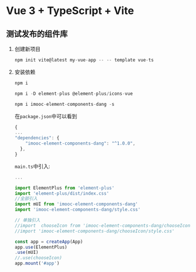 # Vue 3 + TypeScript + Vite

## 测试发布的组件库

1. 创建新项目

   ```javascript
   npm init vite@latest my-vue-app -- -- template vue-ts
   ```

2. 安装依赖

   ```javascript
   npm i 
   
   npm i -D element-plus @element-plus/icons-vue
   
   npm i imooc-element-components-dang -s
   ```

   在`package.json`中可以看到

   ```javascript
   {
   ...
   "dependencies": {
       "imooc-element-components-dang": "^1.0.0",
     },
   }
   ```

   `main.ts`中引入:

   ```typescript
   ...
   
   import ElementPlus from 'element-plus'
   import 'element-plus/dist/index.css'
   //全部引入
   import mUI from 'imooc-element-components-dang'
   import 'imooc-element-components-dang/style.css'
   
   // 单独引入
   //import  chooseIcon from 'imooc-element-components-dang/chooseIcon'
   //import 'imooc-element-components-dang/chooseIcon/style.css'
   
   const app = createApp(App)
   app.use(ElementPlus)
   .use(mUI)
   //.use(chooseIcon)
   app.mount('#app')
   ```

   
